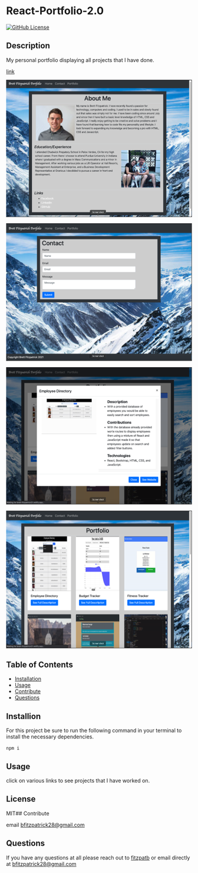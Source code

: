 # React-Portfolio-2.0
[![GitHub License](https://img.shields.io/badge/License-MIT-yellow.svg)](https://opensource.org/licenses/MIT)

## Description
My personal portfolio displaying all projects that I have done.

[link](https://brett-fitzpatrick21.netlify.app/)

![photo](./src/assets/home.png)

![photo](./src/assets/contact.png)

![photo](./src/assets/modal.png)

![photo](./src/assets/portfolio.png)

## Table of Contents
* [Installation](#installation)
* [Usage](#usage)
* [Contribute](#contribute)
* [Questions](#questions)
## Installion
For this project be sure to run the following command in your terminal to install the necessary dependencies.
```
npm i
```

## Usage
click on various links to see projects that I have worked on.
## License
MIT## Contribute

email bfitzpatrick28@gmail.com

## Questions
If you have any questions at all please reach out to [fitzpatb](https://github.com/fitzpatb/React-Portfolio-2.0) or email directly at bfitzpatrick28@gmail.com